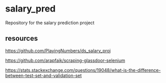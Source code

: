 # salary_pred
 Repository for the salary prediction project

## resources
https://github.com/PlayingNumbers/ds_salary_proj

https://github.com/arapfaik/scraping-glassdoor-selenium

https://stats.stackexchange.com/questions/19048/what-is-the-difference-between-test-set-and-validation-set

